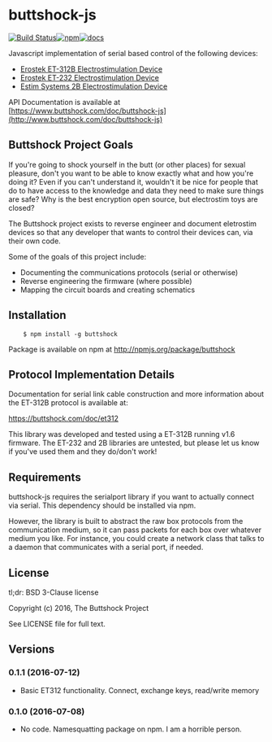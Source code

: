 # buttshock-js

[![Build Status](https://img.shields.io/travis/metafetish/buttshock-js.svg)](https://travis-ci.org/metafetish/buttshock-js)[![npm](https://img.shields.io/npm/v/buttshock.svg)](https://npmjs.com/package/buttshock)[![docs](https://img.shields.io/badge/docs-latest-blue.svg)](https://www.buttshock.com/doc/buttshock-js)

Javascript implementation of serial based control of the following devices:

- [Erostek ET-312B Electrostimulation Device](http://shop.erostek.com/products/ET312B-Power-Unit.html)
- [Erostek ET-232 Electrostimulation Device](http://shop.erostek.com/products/ET232-Power-Unit.html)
- [Estim Systems 2B Electrostimulation Device](http://store.e-stim.co.uk/index.php?main_page=product_info&products_id=17)

API Documentation is available at [https://www.buttshock.com/doc/buttshock-js](http://www.buttshock.com/doc/buttshock-js)

## Buttshock Project Goals

If you're going to shock yourself in the butt (or other places) for
sexual pleasure, don't you want to be able to know exactly what and
how you're doing it? Even if you can't understand it, wouldn't it be
nice for people that do to have access to the knowledge and data they
need to make sure things are safe? Why is the best encryption open
source, but electrostim toys are closed?

The Buttshock project exists to reverse engineer and document
eletrostim devices so that any developer that wants to control their
devices can, via their own code.

Some of the goals of this project include:

- Documenting the communications protocols (serial or otherwise)
- Reverse engineering the firmware (where possible)
- Mapping the circuit boards and creating schematics

## Installation

``` Shell
    $ npm install -g buttshock
```

Package is available on npm at http://npmjs.org/package/buttshock

## Protocol Implementation Details

Documentation for serial link cable construction and more information
about the ET-312B protocol is available at:

https://buttshock.com/doc/et312

This library was developed and tested using a ET-312B running v1.6
firmware. The ET-232 and 2B libraries are untested, but please let us
know if you've used them and they do/don't work!

## Requirements

buttshock-js requires the serialport library if you want to actually
connect via serial. This dependency should be installed via npm.

However, the library is built to abstract the raw box protocols from
the communication medium, so it can pass packets for each box over
whatever medium you like. For instance, you could create a network
class that talks to a daemon that communicates with a serial port, if
needed.

## License

tl;dr: BSD 3-Clause license

Copyright (c) 2016, The Buttshock Project

See LICENSE file for full text.

## Versions

### 0.1.1 (2016-07-12)

- Basic ET312 functionality. Connect, exchange keys, read/write memory

### 0.1.0 (2016-07-08)

- No code. Namesquatting package on npm. I am a horrible person.
